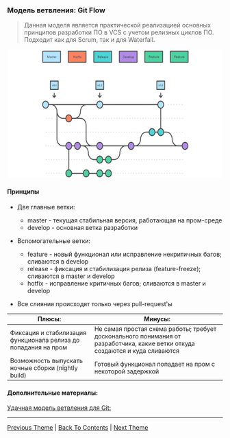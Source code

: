 ### Модель ветвления: Git Flow 

> Данная моделя является практической реализацией основных принципов разработки ПО в VCS с учетом релизных циклов ПО. 
Подходит как для Scrum, так и для Waterfall.

<img src="https://github.com/eldaroid/pictures/blob/master/other/GitFlow.png" alt="alt text" width="600" height="300">

#### Принципы

* Две главные ветки:

    * master - текущая стабильная версия, работающая на пром-среде
    * develop - основная ветка разработки

* Вспомогательные ветки:

    * feature - новый функционал или исправление некритичных багов; сливаются в develop
    * release - фиксация и стабилизация релиза (feature-freeze); сливаются в master и develop
    * hotfix - исправление критичных багов; сливаются в master и develop

* Все слияния происходят только через pull-request'ы

| Плюсы: | Минусы: |
| ------------- |------------------|
| Фиксация и стабилизация функционала релиза до попадания на пром | Не самая простая схема работы; требует досконального понимания от разработчика, какие ветки откуда создаются и куда сливаются |
| Возможность выпускать ночные сборки (nightly build) | Готовый функционал попадает на пром с некоторой задержкой |

#### Дополнительные материалы:

[Удачная модель ветвления для Git:](https://habr.com/ru/post/106912/)

---

[Previous Theme](/Common/Terminal/Git.md) | [Back To Contents](./) |  [Next Theme](/Common/Git/Githubflow.md)

